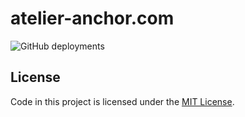 # atelier-anchor.com

![GitHub deployments](https://img.shields.io/github/deployments/atelier-anchor/website/production?label=vercel&logo=vercel)

## License

Code in this project is licensed under the [MIT License](./LICENSE).
